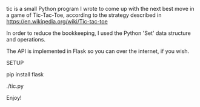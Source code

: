 tic is a small Python program I wrote to come up with the next best move in a game of Tic-Tac-Toe, according to the strategy described in https://en.wikipedia.org/wiki/Tic-tac-toe

In order to reduce the bookkeeping, I used the Python 'Set' data structure and operations. 

The API is implemented in Flask so you can over the internet, if you wish. 

SETUP

pip install flask 

./tic.py

Enjoy!
